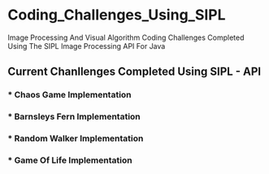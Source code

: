 # Coding_Challenges_Using_SIPL
Image Processing And Visual Algorithm Coding Challenges Completed Using The SIPL Image Processing API For Java


## Current Chanllenges Completed Using SIPL - API

### * Chaos Game Implementation
### * Barnsleys Fern Implementation
### * Random Walker Implementation
### * Game Of Life Implementation

